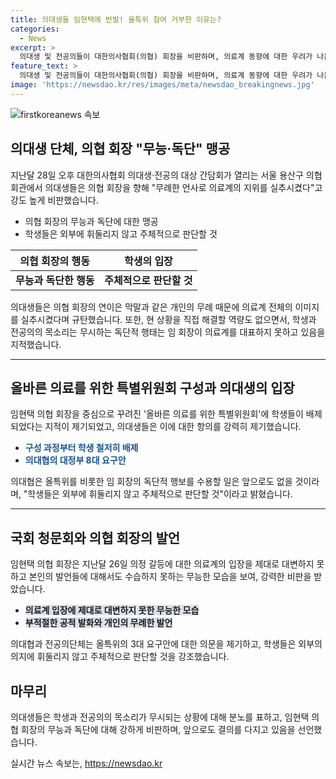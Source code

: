 ```yaml
---
title: 의대생들 임현택에 반발! 올특위 참여 거부한 이유는?
categories:
  - News
excerpt: >
  의대생 및 전공의들이 대한의사협회(의협) 회장을 비판하며, 의료계 동향에 대한 우려가 나온다. 의대생들은 협의체에 대한 불만과 학생의 의견 무시를 지적하며, 회장의 무능과 독단적 행보를 비판한다. 또한, 회장이 공적 발화로 이미지를 손상시키고 있다고 지적하며, 학생들의 요구 사항을 무시하고 있다고 주장했다. 이에 대한 반발로 의대협은 올특위 참여를 거부하고, 학생들이 주체적으로 판단할 것을 강조했다.
feature_text: >
  의대생 및 전공의들이 대한의사협회(의협) 회장을 비판하며, 의료계 동향에 대한 우려가 나온다. 의대생들은 협의체에 대한 불만과 학생의 의견 무시를 지적하며, 회장의 무능과 독단적 행보를 비판한다. 또한, 회장이 공적 발화로 이미지를 손상시키고 있다고 지적하며, 학생들의 요구 사항을 무시하고 있다고 주장했다. 이에 대한 반발로 의대협은 올특위 참여를 거부하고, 학생들이 주체적으로 판단할 것을 강조했다.
image: 'https://newsdao.kr/res/images/meta/newsdao_breakingnews.jpg'
---
```


<p><img src="https://newsdao.kr/res/images/meta/newsdao_breakingnews.jpg" alt="firstkoreanews 속보" /></p>

<h2 data-ke-size="size26">의대생 단체, 의협 회장 "무능·독단" 맹공</h2>

<p data-ke-size="size16">지난달 28일 오후 대한의사협회 의대생·전공의 대상 간담회가 열리는 서울 용산구 의협 회관에서 의대생들은 의협 회장을 향해 "무례한 언사로 의료계의 지위를 실추시켰다"고 강도 높게 비판했습니다.</p>

<ul>
<li>의협 회장의 무능과 독단에 대한 맹공</li>
<li>학생들은 외부에 휘둘리지 않고 주체적으로 판단할 것</li>
</ul>

<table>
<thead>
<tr>
<th style="text-align: center;">의협 회장의 행동</th>
<th style="text-align: center;">학생의 입장</th>
</tr>
</thead>
<tbody>
<tr>
<td style="text-align: center; height: 17px;"><b>무능과 독단한 행동</b></td>
<td style="text-align: center; height: 17px;"><b>주체적으로 판단할 것</b></td>
</tr>
</tbody>
</table>

<p data-ke-size="size16">의대생들은 의협 회장의 연이은 막말과 같은 개인의 무례 때문에 의료계 전체의 이미지를 실추시켰다며 규탄했습니다. 또한, 현 상황을 직접 해결할 역량도 없으면서, 학생과 전공의의 목소리는 무시하는 독단적 행태는 임 회장이 의료계를 대표하지 못하고 있음을 지적했습니다.</p>

<hr>

<h2 data-ke-size="size26">올바른 의료를 위한 특별위원회 구성과 의대생의 입장</h2>

<p data-ke-size="size16">임현택 의협 회장을 중심으로 꾸려진 '올바른 의료를 위한 특별위원회'에 학생들이 배제되었다는 지적이 제기되었고, 의대생들은 이에 대한 항의를 강력히 제기했습니다.</p>

<ul>
<li><b><span style="color: #1a5490;">구성 과정부터 학생 철저히 배제</span></b></li>
<li><b><span style="color: #1a5490;">의대협의 대정부 8대 요구안</span></b></li>
</ul>

<p data-ke-size="size16">의대협은 올특위를 비롯한 임 회장의 독단적 행보를 수용할 일은 앞으로도 없을 것이라며, "학생들은 외부에 휘둘리지 않고 주체적으로 판단할 것"이라고 밝혔습니다.</p>

<hr>

<h2 data-ke-size="size26">국회 청문회와 의협 회장의 발언</h2>

<p data-ke-size="size16">임현택 의협 회장은 지난달 26일 의정 갈등에 대한 의료계의 입장을 제대로 대변하지 못하고 본인의 발언들에 대해서도 수습하지 못하는 무능한 모습을 보여, 강력한 비판을 받았습니다.</p>

<ul>
<li><b><span style="background-color: #21538527;">의료계 입장에 제대로 대변하지 못한 무능한 모습</span></b></li>
<li><b><span style="background-color: #21538527;">부적절한 공적 발화와 개인의 무례한 발언</span></b></li>
</ul>

<p data-ke-size="size16">의대협과 전공의단체는 올특위의 3대 요구안에 대한 의문을 제기하고, 학생들은 외부의 의지에 휘둘리지 않고 주체적으로 판단할 것을 강조했습니다.</p>

<h2 data-ke-size="size26">마무리</h2>

<p data-ke-size="size16">의대생들은 학생과 전공의의 목소리가 무시되는 상황에 대해 분노를 표하고, 임현택 의협 회장의 무능과 독단에 대해 강하게 비판하며, 앞으로도 결의를 다지고 있음을 선언했습니다.</p>

<p data-ke-size="size16"></p>
실시간 뉴스 속보는, <a href="https://newsdao.kr" rel="dofollow">https://newsdao.kr</a>


